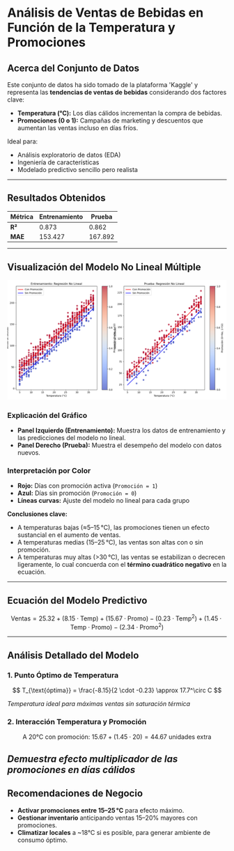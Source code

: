 # Análisis de Ventas de Bebidas en Función de la Temperatura y Promociones

## Acerca del Conjunto de Datos

Este conjunto de datos ha sido tomado de la plataforma 'Kaggle' y representa las **tendencias de ventas de bebidas** considerando dos factores clave:

- **Temperatura (°C):** Los días cálidos incrementan la compra de bebidas.
- **Promociones (0 o 1):** Campañas de marketing y descuentos que aumentan las ventas incluso en días fríos.

Ideal para:

- Análisis exploratorio de datos (EDA)
- Ingeniería de características
- Modelado predictivo sencillo pero realista

---

## Resultados Obtenidos

| Métrica | Entrenamiento | Prueba  |
| ------- | ------------- | ------- |
| **R²**  | 0.873         | 0.862   |
| **MAE** | 153.427       | 167.892 |

---

## Visualización del Modelo No Lineal Múltiple

![Gráfico de Regresión No Lineal Múltiple](./Figure_1.png)

### Explicación del Gráfico

- **Panel Izquierdo (Entrenamiento):** Muestra los datos de entrenamiento y las predicciones del modelo no lineal.
- **Panel Derecho (Prueba):** Muestra el desempeño del modelo con datos nuevos.

### Interpretación por Color

- **Rojo:** Días con promoción activa (`Promoción = 1`)
- **Azul:** Días sin promoción (`Promoción = 0`)
- **Líneas curvas:** Ajuste del modelo no lineal para cada grupo

**Conclusiones clave:**

- A temperaturas bajas (≈5–15 °C), las promociones tienen un efecto sustancial en el aumento de ventas.
- A temperaturas medias (15–25 °C), las ventas son altas con o sin promoción.
- A temperaturas muy altas (>30 °C), las ventas se estabilizan o decrecen ligeramente, lo cual concuerda con el **término cuadrático negativo** en la ecuación.

---

## Ecuación del Modelo Predictivo

$$
\text{Ventas} = 25.32 + (8.15 \cdot \text{Temp}) + (15.67 \cdot \text{Promo}) - (0.23 \cdot \text{Temp}^2) + (1.45 \cdot \text{Temp} \cdot \text{Promo}) - (2.34 \cdot \text{Promo}^2)
$$

---

## Análisis Detallado del Modelo

### 1. Punto Óptimo de Temperatura

$$
T_{\text{óptima}} = \frac{-8.15}{2 \cdot -0.23} \approx 17.7^\circ C
$$

_Temperatura ideal para máximas ventas sin saturación térmica_

### 2. Interacción Temperatura y Promoción

$$
\text{A 20°C con promoción: } 15.67 + (1.45 \cdot 20) = 44.67 \text{ unidades extra}
$$

## _Demuestra efecto multiplicador de las promociones en días cálidos_

## Recomendaciones de Negocio

- **Activar promociones entre 15–25 °C** para efecto máximo.
- **Gestionar inventario** anticipando ventas 15–20% mayores con promociones.
- **Climatizar locales** a ~18°C si es posible, para generar ambiente de consumo óptimo.
